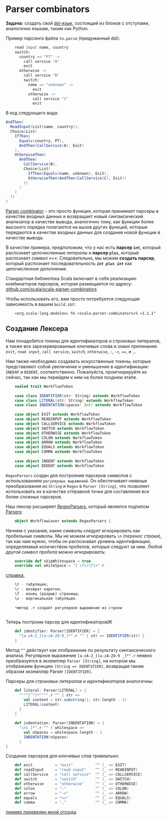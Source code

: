 # Parser combinators

**Задача:** создать свой [dsl-язык](https://ru.wikipedia.org/wiki/Предметно-ориентированный_язык), состоящий из блоков с отступами, аналогично языкам, таким как Python.

Пример парсинга файла `to.parse` (придуманный dsl):

<!-- code -->
```python
    read input name, country
    switch:
      country == "PT" ->
        call service "A"
        exit
      otherwise ->
        call service "B"
        switch:
          name == "unknown" ->
            exit
          otherwise ->
            call service "C"
            exit
```

В код следующего вида:

<!-- code -->
```scala
AndThen(
  ReadInput(List(name, country)),
  Choice(List(
    IfThen(
      Equals(country, PT),
      AndThen(CallService(A), Exit)
    ),
    OtherwiseThen(
      AndThen(
        CallService(B),
        Choice(List(
          IfThen(Equals(name, unknown), Exit),
          OtherwiseThen(AndThen(CallService(C), Exit))
        ))
      )
    )
  ))
)
```

[Parser combinator](https://en.wikipedia.org/wiki/Parser_combinator) - это просто функция, 
которая принимает парсеры в качестве входных данных и возвращает новый синтаксический анализатор 
в качестве вывода, аналогично тому, как функции более высокого порядка полагаются на вызов других функций, 
которые передаются в качестве входных данных для создания новой функции в качестве вывода.

В качестве примера, предположим, что у нас есть **парсер `int`**, который распознает целочисленные _литералы_ 
и **парсер `plus`**, который распознает символ _«+»_. 
Следовательно, мы можем **создать парсер**, 
который распознает последовательность **_`int plus int`_** как целочисленное дополнение.

Стандартная библиотека Scala включает в себя реализацию комбинаторов парсеров, 
которая размещается по адресу: [github.com/scala/scala-parser-combinators](https://github.com/scala/scala-parser-combinators)

Чтобы использовать его, вам просто потребуется следующая зависимость в вашем `build.sbt`: 
<!-- code -->
```sbtshell
    «org.scala-lang.modules» %% »scala-parser-combinators«% »1.1.1"
```

## Создание Лексера

Нам понадобятся токены для идентификаторов и строковых литералов, а также все зарезервированные ключевые 
слова и знаки препинания: 
`exit`, `read input`, `call service`, `switch`, `otherwise`, `:`, `->`, `==`, и `,`.

Нам также необходимо создавать искусственные токены, которые представляют собой увеличение и уменьшение 
в идентификации: 
`INDENT` и `DEDENT`, соответственно. 
Пожалуйста, проигнорируйте их сейчас, так как мы перейдем к ним на более позднем этапе.

<!-- code -->
```scala
    sealed trait WorkflowToken
    
    case class IDENTIFIER(str: String) extends WorkflowToken
    case class LITERAL(str: String) extends WorkflowToken
    case class INDENTATION(spaces: Int) extends WorkflowToken
    
    case object EXIT extends WorkflowToken
    case object READINPUT extends WorkflowToken
    case object CALLSERVICE extends WorkflowToken
    case object SWITCH extends WorkflowToken
    case object OTHERWISE extends WorkflowToken
    case object COLON extends WorkflowToken
    case object ARROW extends WorkflowToken
    case object EQUALS extends WorkflowToken
    case object COMMA extends WorkflowToken
    
    case object INDENT extends WorkflowToken
    case object DEDENT extends WorkflowToken
```

`RegexParsers` создан для построения парсеров символов с использованием `регулярных выражений`. 
Он обеспечивает неявные преобразования из `String` и `Regex` в `Parser [String]`, 
что позволяет использовать их в качестве отправной точки для составления все более сложных парсеров.

Наш лексер расширяет [RegexParsers](https://github.com/scala/scala-parser-combinators/blob/1.1.x/docs/Getting_Started.md), который является подтипом [Parsers](https://github.com/scala/scala-parser-combinators/blob/1.1.x/docs/Getting_Started.md): 

<!-- code -->
```scala
    object WorkflowLexer extends RegexParsers {
```

Начнем с указания, какие символы следует игнорировать как пробельные символы. 
Мы не можем игнорировать `\n` (_перенос строки_), так как нам нужно, чтобы он распознавал уровень 
идентификации, определяемый количеством пробелов, которые следуют за ним. 
_Любой другой символ пробела можно игнорировать_:

<!-- code -->
```scala
    override def skipWhitespace = true
    override val whiteSpace = "[ \t\r\f]+".r
```

[справка:](http://website-lab.ru/article/regexp/shpargalka_po_regulyarnyim_vyirajeniyam/)
<!-- code -->
```php
    \t - табуляция;
    \r - возврат каретки;
    \f - конец (разрыв) страницы;
    \v - вертикальная табуляция.
    
    *метод .r создаёт регулярное выражение из строки
    
```

Теперь построим парсер для идентификаторовЖ

<!-- code -->
```scala
    def identifier: Parser[IDENTIFIER] = {
      "[a-zA-Z_][a-zA-Z0-9_]*".r ^^ { str => IDENTIFIER(str) }
    }
```

Метод `^^` действует как отображение по результату синтаксического анализа. 
Регулярное выражение `[a-zA-Z_][a-zA-Z0-9 _]*".r` неявно преобразуется в экземпляр `Parser [String]`, 
на котором мы отображаем функцию `(String => IDENTIFIER)`, возвращая таким образом экземпляр Parser `[IDENTIFIER]`.

Парсеры для _строковых литералов_ и _идентификаторов_ аналогичны:

<!-- code -->
```scala
    def literal: Parser[LITERAL] = {
      """"[^"]*"""".r ^^ { str =>
        val content = str.substring(1, str.length - 1)
        LITERAL(content)
      }
    }
    
    def indentation: Parser[INDENTATION] = {
      "\n[ ]*".r ^^ { whitespace =>
        val nSpaces = whitespace.length - 1
        INDENTATION(nSpaces)
      }
}
```

Создание парсеров для ключевых слов тривиально:

<!-- code -->
```scala
    def exit          = "exit"          ^^ (_ => EXIT)
    def readInput     = "read input"    ^^ (_ => READINPUT)
    def callService   = "call service"  ^^ (_ => CALLSERVICE)
    def switch        = "switch"        ^^ (_ => SWITCH)
    def otherwise     = "otherwise"     ^^ (_ => OTHERWISE)
    def colon         = ":"             ^^ (_ => COLON)
    def arrow         = "->"            ^^ (_ => ARROW)
    def equals        = "=="            ^^ (_ => EQUALS)
    def comma         = ","             ^^ (_ => COMMA)
```

[пример переведен мной отсюда](https://enear.github.io/2016/03/31/parser-combinators/)

